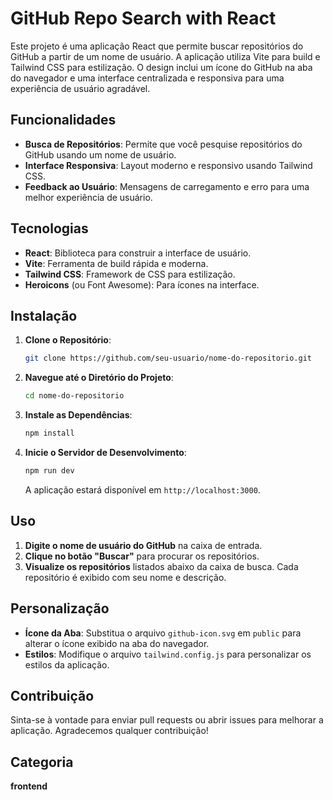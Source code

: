 # GitHub Repo Search with React

Este projeto é uma aplicação React que permite buscar repositórios do GitHub a partir de um nome de usuário. A aplicação utiliza Vite para build e Tailwind CSS para estilização. O design inclui um ícone do GitHub na aba do navegador e uma interface centralizada e responsiva para uma experiência de usuário agradável.

## Funcionalidades

- **Busca de Repositórios**: Permite que você pesquise repositórios do GitHub usando um nome de usuário.
- **Interface Responsiva**: Layout moderno e responsivo usando Tailwind CSS.
- **Feedback ao Usuário**: Mensagens de carregamento e erro para uma melhor experiência de usuário.

## Tecnologias

- **React**: Biblioteca para construir a interface de usuário.
- **Vite**: Ferramenta de build rápida e moderna.
- **Tailwind CSS**: Framework de CSS para estilização.
- **Heroicons** (ou Font Awesome): Para ícones na interface.

## Instalação

1. **Clone o Repositório**:

   ```bash
   git clone https://github.com/seu-usuario/nome-do-repositorio.git
   ```

2. **Navegue até o Diretório do Projeto**:

   ```bash
   cd nome-do-repositorio
   ```

3. **Instale as Dependências**:

   ```bash
   npm install
   ```

4. **Inicie o Servidor de Desenvolvimento**:

   ```bash
   npm run dev
   ```

   A aplicação estará disponível em `http://localhost:3000`.


## Uso

1. **Digite o nome de usuário do GitHub** na caixa de entrada.
2. **Clique no botão "Buscar"** para procurar os repositórios.
3. **Visualize os repositórios** listados abaixo da caixa de busca. Cada repositório é exibido com seu nome e descrição.

## Personalização

- **Ícone da Aba**: Substitua o arquivo `github-icon.svg` em `public` para alterar o ícone exibido na aba do navegador.
- **Estilos**: Modifique o arquivo `tailwind.config.js` para personalizar os estilos da aplicação.

## Contribuição

Sinta-se à vontade para enviar pull requests ou abrir issues para melhorar a aplicação. Agradecemos qualquer contribuição!

## Categoria
**frontend**